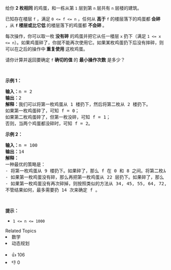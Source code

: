 <p>给你 <strong>2&nbsp;枚相同 </strong>的鸡蛋，和一栋从第 <code>1</code>&nbsp;层到第 <code>n</code> 层共有 <code>n</code> 层楼的建筑。</p>

<p>已知存在楼层 <code>f</code> ，满足&nbsp;<code>0 &lt;= f &lt;= n</code> ，任何从 <strong>高于 </strong><code>f</code> 的楼层落下的鸡蛋都<strong> 会碎 </strong>，从 <strong><code>f</code> 楼层或比它低 </strong>的楼层落下的鸡蛋都 <strong>不会碎 </strong>。</p>

<p>每次操作，你可以取一枚<strong> 没有碎</strong> 的鸡蛋并把它从任一楼层 <code>x</code> 扔下（满足&nbsp;<code>1 &lt;= x &lt;= n</code>）。如果鸡蛋碎了，你就不能再次使用它。如果某枚鸡蛋扔下后没有摔碎，则可以在之后的操作中<strong> 重复使用 </strong>这枚鸡蛋。</p>

<p>请你计算并返回要确定 <code>f</code> <strong>确切的值 </strong>的 <strong>最小操作次数</strong> 是多少？</p>

<p>&nbsp;</p>

<p><strong>示例 1：</strong></p>

<pre>
<strong>输入：</strong>n = 2
<strong>输出：</strong>2
<strong>解释：</strong>我们可以将第一枚鸡蛋从 1 楼扔下，然后将第二枚从 2 楼扔下。
如果第一枚鸡蛋碎了，可知 f = 0；
如果第二枚鸡蛋碎了，但第一枚没碎，可知 f = 1；
否则，当两个鸡蛋都没碎时，可知 f = 2。
</pre>

<p><strong>示例 2：</strong></p>

<pre>
<strong>输入：</strong>n = 100
<strong>输出：</strong>14
<strong>解释：
</strong>一种最优的策略是：
- 将第一枚鸡蛋从 9 楼扔下。如果碎了，那么 f 在 0 和 8 之间。将第二枚从 1 楼扔下，然后每扔一次上一层楼，在 8 次内找到 f 。总操作次数 = 1 + 8 = 9 。
- 如果第一枚鸡蛋没有碎，那么再把第一枚鸡蛋从 22 层扔下。如果碎了，那么 f 在 9 和 21 之间。将第二枚鸡蛋从 10 楼扔下，然后每扔一次上一层楼，在 12 次内找到 f 。总操作次数 = 2 + 12 = 14 。
- 如果第一枚鸡蛋没有再次碎掉，则按照类似的方法从 34, 45, 55, 64, 72, 79, 85, 90, 94, 97, 99 和 100 楼分别扔下第一枚鸡蛋。
不管结果如何，最多需要扔 14 次来确定 f 。
</pre>

<p>&nbsp;</p>

<p><strong>提示：</strong></p>

<ul> 
 <li><code>1 &lt;= n &lt;= 1000</code></li> 
</ul>

<div><div>Related Topics</div><div><li>数学</li><li>动态规划</li></div></div><br><div><li>👍 106</li><li>👎 0</li></div>